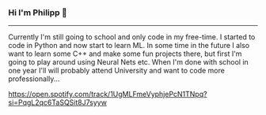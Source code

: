 ### Hi I'm Philipp 👋
---
Currently I'm still going to school and only code in my free-time. I started to code in Python and now start to learn ML.
In some time in the future I also want to learn some C++ and make some fun projects there, but first I'm going to play around using Neural Nets etc.
When I'm done with school in one year I'll will probably attend University and want to code more professionally...

https://open.spotify.com/track/1UgMLFmeVyphjePcN1TNpq?si=PqgL2qc6TaSQSit8J7syyw
